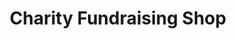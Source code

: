 ---
title: "Charity Fundraising Shop"
url: /henllan/charity-fundraising-shop/
shop: Gebrauchtwaren
---